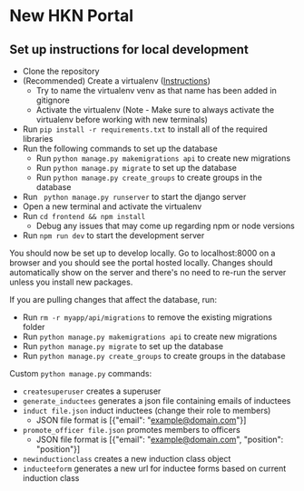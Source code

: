 # New HKN Portal

## Set up instructions for local development

- Clone the repository
- (Recommended) Create a virtualenv ([Instructions](https://www.freecodecamp.org/news/how-to-setup-virtual-environments-in-python/))
  - Try to name the virtualenv venv as that name has been added in gitignore
  - Activate the virtualenv (Note - Make sure to always activate the virtualenv before working with new terminals)
- Run `pip install -r requirements.txt` to install all of the required libraries
- Run the following commands to set up the database
  - Run `python manage.py makemigrations api` to create new migrations
  - Run `python manage.py migrate` to set up the database
  - Run `python manage.py create_groups` to create groups in the database
- Run ` python manage.py runserver` to start the django server
- Open a new terminal and activate the virtualenv
- Run `cd frontend && npm install`
  - Debug any issues that may come up regarding npm or node versions
- Run `npm run dev` to start the development server

You should now be set up to develop locally. Go to localhost:8000 on a browser and you should see the portal hosted locally. Changes should automatically show on the server and there's no need to re-run the server unless you install new packages.

If you are pulling changes that affect the database, run:
- Run `rm -r myapp/api/migrations` to remove the existing migrations folder
- Run `python manage.py makemigrations api` to create new migrations
- Run `python manage.py migrate` to set up the database
- Run `python manage.py create_groups` to create groups in the database

Custom `python manage.py` commands:
- `createsuperuser` creates a superuser
- `generate_inductees` generates a json file containing emails of inductees
- `induct file.json` induct inductees (change their role to members)
  - JSON file format is [{"email": "example@domain.com"}]
- `promote_officer file.json` promotes members to officers
  - JSON file format is [{"email": "example@domain.com", "position": "position"}]
- `newinductionclass` creates a new induction class object
-  `inducteeform` generates a new url for inductee forms based on current induction class
